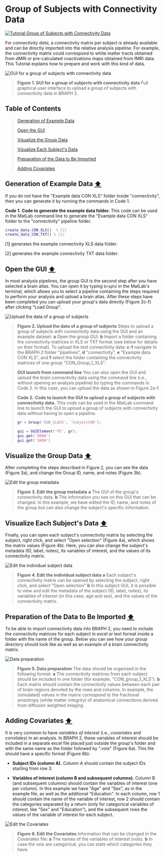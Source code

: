 # Group of Subjects with Connectivity Data

[![Tutorial Group of Subjects with Connectivity Data](https://img.shields.io/badge/PDF-Download-red?style=flat-square&logo=adobe-acrobat-reader)](tut_gr_con.pdf)

For *connectivity data*, a connectivity matrix per subject is already available and can be directly imported into the relative analysis pipeline. For example, the connectivity matrix could correspond to white matter tracts obtained from dMRI or pre-calculated coactivations maps obtained from fMRI data.
This Tutorial explains how to prepare and work with this kind of data.


<img src="fig01.jpg" alt="GUI for a group of subjects with connectivity data">

> **Figure 1. GUI for a group of subjects with connectivity data**
> Full graphical user interface to upload a group of subjects with connectivity data in BRAPH 2.

## Table of Contents
> [Generation of Example Data](#Generation-of-Example-Data)
>
> [Open the GUI](#Open-the-GUI)
>
> [Visualize the Group Data](#Visualize-the-Group-Data)
>
> [Visualize Each Subject's Data](#Visualize-Each-Subject's-Data)
>
> [Preparation of the Data to Be Imported](#Preparation-of-the-Data-to-Be-Imported)
>
> [Adding Covariates](#Adding-Covariates)
>




<a id="Generation-of-Example-Data"></a>
## Generation of Example Data  [⬆](#Table-of-Contents)

If you do not have the "Example data CON XLS" folder inside "connectivity", then you can generate it by running the commands in Code 1.

**Code 1.** **Code to generate the example data folder.**
		This code can be used in the MatLab command line to generate the "Example data CON XLS" folder to the "connectivity" pipeline folder.
````matlab
create_data_CON_XLS()  % [1]
create_data_CON_TXT() % [2]
````

[1] generates the example connectivity XLS data folder.

[2] generates the example connectivity TXT data folder.


<a id="Open-the-GUI"></a>
## Open the GUI  [⬆](#Table-of-Contents)

In most analysis pipelines, the group GUI is the second step after you have selected a brain atlas. You can open it by typing `braph2` in the MatLab's terminal, which allows you to select a pipeline containing the steps required to perform your analysis and upload a brain atlas. After these steps have been completed you can upload your group's data directly (Figure 2c-f) after clicking "Load Group". 

<img src="fig02.jpg" alt="Upload the data of a group of subjects">

> **Figure 2. Upload the data of a group of subjects**
> Steps to upload a group of subjects with connectivity data using the GUI and an example dataset: 
> 	**a** Open the group GUI.
> 	**b** Import a folder containing the connectivity matrices in XLS or TXT format (see below for details on their format).
> 	To upload the test connectivity data:
> 	**c**-**f** navigate to the BRAPH 2 folder "pipelines", **d** "connectivity",  **e** "Example data CON XLS", and **f** select the folder containing the connectivity matrices of one group "CON_Group_1_XLS".


> **GUI launch from command line**
> You can also open the GUI and upload the brain connectivity data using the command line (i.e., without opening an analysis pipeline) by typing the commands in Code 2. In this case, you can upload the data as shown in Figure 2a-f.
> 
> **Code 2.** **Code to launch the GUI to upload a group of subjects with connectivity data.**
> 		This code can be used in the MatLab command line to launch the GUI to upload a group of subjects with connectivity data without having to open a pipeline.
> ````matlab
> gr = Group('SUB_CLASS', 'SubjectCON');
> 
> gui = GUIElement('PE', gr);
> gui.get('DRAW')
> gui.get('SHOW')
> ````

<a id="Visualize-the-Group-Data"></a>
## Visualize the Group Data  [⬆](#Table-of-Contents)

After completing the steps described in Figure 2, you can see the data (Figure 3a), and change the Group ID, name, and notes (Figure 3b). 


	
<img src="fig03.jpg" alt="Edit the group metadata">

> **Figure 3. Edit the group metadata**
> **a** The GUI of the group's connectivity data. 
> 	**b** The information you see on this GUI that can be changed. In this example, we have edited the ID, name, and notes of the group but can also change the subject's specific information.

<a id="Visualize-Each-Subject's-Data"></a>
## Visualize Each Subject's Data  [⬆](#Table-of-Contents)

Finally, you can open each subject's connectivity matrix by selecting the subject, right click, and select "Open selection" (Figure 4a), which shows the matrix values (Figure 4b). Here, you can also change the subject's metadata (ID, label, notes), its variables of interest, and the values of its connectivity matrix.


<img src="fig04.jpg" alt="Edit the individual subject data">

> **Figure 4. Edit the individual subject data**
> **a**  Each subject's connectivity matrix can be opened by selecting the subject, right click, and select "Open selection"
> 	**b** In this subject GUI, it is possible to view and edit the metadata of the subject (ID, label, notes), its variables of interest (in this case, age and sex), and the values of the connectivity matrix.


<a id="Preparation-of-the-Data-to-Be-Imported"></a>
## Preparation of the Data to Be Imported  [⬆](#Table-of-Contents)

To be able to import connectivity data into BRAPH 2, you need to include the connectivity matrices for each subject in excel or text format inside a folder with the name of the group. Below you can see how your group directory should look like as well as an example of a brain connectivity matrix.

 

<img src="fig05.jpg" alt="Data preparation">

> **Figure 5. Data preparation**
> The data should be organised in the following format:
> 	**a** The connectivity matrices from each subject should be included in one folder (for example, "CON_group_1_XLS"). 
> 	**b** Each matrix should contain the connectivity values between each pair of brain regions denoted by the rows and columns. In example, the (simulated) values in the matrix correspond to the fractional anisotropy (white matter integrity) of anatomical connections derived from diffusion weighted imaging.

<a id="Adding-Covariates"></a>
## Adding Covariates  [⬆](#Table-of-Contents)


	
It is very common to have *variables of interest* (i.e., *covariates* and *correlates*) in an analysis. In BRAPH 2, these variables of interest should be included in a separate excel file placed just outside the group's folder and with the same name as the folder followed by ".vois" (Figure 6a). This file should have a specific format (Figure 6b):


- **Subject IDs (column A).**
Column A should contain the subject IDs starting from row 3.

- **Variables of interest (column B and subsequent columns).**
Column B (and subsequent columns) should contain the variables of interest (one per column). 
In this example we have "Age" and "Sex", as in the example file, as well as the additional "Education".
In each column, row 1 should contain the name of the variable of interest, row 2 should contain the categories separated by a return (only for categorical variables of interest, like "Sex" and "Education"), and the subsequent rows the values of the variable of interest for each subject.



<img src="fig06.jpg" alt="Edit the Covariates">

> **Figure 6. Edit the Covariates**
> Information that can be changed in the Covariates file: 
> 	**a** The names of the variables of interest (vois).
> 	**b** In case the vois are categorical, you can state which categories they have.
